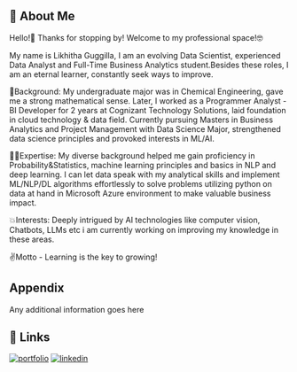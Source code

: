 



## 🚀 About Me
Hello!👋 Thanks for stopping by! Welcome to my professional space!🤓

My name is Likhitha Guggilla, I am an evolving Data Scientist, experienced Data Analyst and Full-Time Business Analytics student.Besides these roles, I am an eternal learner, constantly seek ways to improve.


👔Background: My undergraduate major was in Chemical Engineering, gave me a strong mathematical sense. Later, I worked as a Programmer Analyst - BI Developer for 2 years at Cognizant Technology Solutions, laid foundation in cloud technology & data field. Currently pursuing Masters in Business Analytics and Project Management with Data Science Major, strengthened data science principles and provoked interests in ML/AI.

👩‍💻Expertise: My diverse background helped me gain proficiency in Probability&Statistics, machine learning principles and basics in NLP and deep learning. I can let data speak with my analytical skills and  implement ML/NLP/DL algorithms effortlessly to solve problems utilizing python on data at hand in Microsoft Azure environment to make valuable business impact.

💥Interests: Deeply intrigued by AI technologies like computer vision, Chatbots, LLMs etc i am currently working on improving my knowledge in these areas.

✌️Motto - Learning is the key to growing! 





## Appendix

Any additional information goes here




## 🔗 Links
[![portfolio](https://img.shields.io/badge/my_portfolio-000?style=for-the-badge&logo=ko-fi&logoColor=white)](https://github.com/LikhithaGuggilla)
[![linkedin](https://img.shields.io/badge/linkedin-0A66C2?style=for-the-badge&logo=linkedin&logoColor=white)](www.linkedin.com/in/likhithaguggilla0500)



